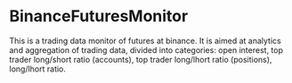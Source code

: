 # BinanceFuturesMonitor
This is a trading data monitor of futures at binance. It is aimed at analytics and aggregation of trading data, divided into categories: open interest, top trader long/short ratio (accounts), top trader long/lhort ratio (positions), long/lhort ratio.
